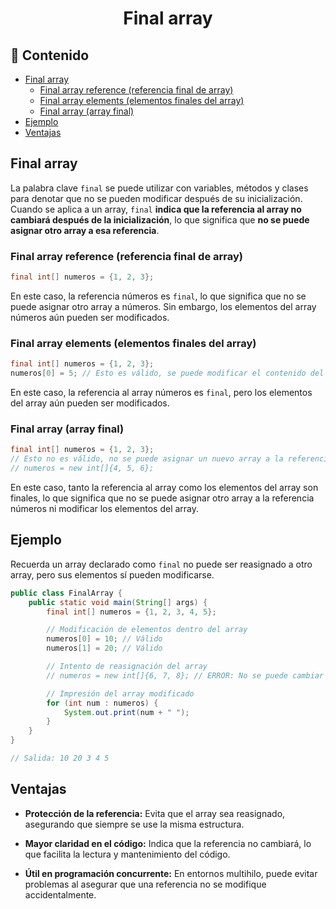 <h1 align="center">Final array</h1>

<h2>📑 Contenido</h2>

- [Final array](#final-array)
  - [Final array reference (referencia final de array)](#final-array-reference-referencia-final-de-array)
  - [Final array elements (elementos finales del array)](#final-array-elements-elementos-finales-del-array)
  - [Final array (array final)](#final-array-array-final)
- [Ejemplo](#ejemplo)
- [Ventajas](#ventajas)

## Final array

La palabra clave `final` se puede utilizar con variables, métodos y clases para denotar que no se pueden modificar después de su inicialización. Cuando se aplica a un array, `final` **indica que la referencia al array no cambiará después de la inicialización**, lo que significa que **no se puede asignar otro array a esa referencia**.

### Final array reference (referencia final de array)

```java
final int[] numeros = {1, 2, 3};
```

En este caso, la referencia números es `final`, lo que significa que no se puede asignar otro array a números. Sin embargo, los elementos del array números aún pueden ser modificados.

### Final array elements (elementos finales del array)

```java
final int[] numeros = {1, 2, 3};
numeros[0] = 5; // Esto es válido, se puede modificar el contenido del array
```

En este caso, la referencia al array números es `final`, pero los elementos del array aún pueden ser modificados.

### Final array (array final)

```java
final int[] numeros = {1, 2, 3};
// Esto no es válido, no se puede asignar un nuevo array a la referencia final
// numeros = new int[]{4, 5, 6};
```

En este caso, tanto la referencia al array como los elementos del array son finales, lo que significa que no se puede asignar otro array a la referencia números ni modificar los elementos del array.

## Ejemplo

Recuerda un array declarado como `final` no puede ser reasignado a otro array, pero sus elementos sí pueden modificarse.

```java
public class FinalArray {
    public static void main(String[] args) {
        final int[] numeros = {1, 2, 3, 4, 5};

        // Modificación de elementos dentro del array
        numeros[0] = 10; // Válido
        numeros[1] = 20; // Válido

        // Intento de reasignación del array
        // numeros = new int[]{6, 7, 8}; // ERROR: No se puede cambiar la referencia

        // Impresión del array modificado
        for (int num : numeros) {
            System.out.print(num + " ");
        }
    }
}

// Salida: 10 20 3 4 5
```

## Ventajas

- **Protección de la referencia:** Evita que el array sea reasignado, asegurando que siempre se use la misma estructura.

- **Mayor claridad en el código:** Indica que la referencia no cambiará, lo que facilita la lectura y mantenimiento del código.

- **Útil en programación concurrente:** En entornos multihilo, puede evitar problemas al asegurar que una referencia no se modifique accidentalmente.
